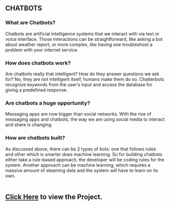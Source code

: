 ## CHATBOTS

### What are Chatbots?
Chatbots are artificial intelligence systems that we interact with via text or voice interface. Those interactions can be straightforward, like asking a bot about weather report, or more complex, like having one troubleshoot a problem with your internet service.


### How does chatbots work?
Are chatbots really that intelligent? How do they answer questions we ask for? No, they are not intelligent itself, humans make them do so. Chatterbots recognize keywords from the user’s input and access the database for giving a predefined response.

### Are chatbots a huge opportunity?
Messaging apps are now bigger than social networks. With the rise of messaging apps and chatbots, the way we are using social media to interact and share is changing.

### How are chatbots built?
As discussed above, there can be 2 types of bots: one that follows rules and other which is smarter does machine learning. So for building chatbots either take a rule-based approach, the developer will be coding rules for the system. Another approach can be machine learning, which requires a massive amount of steaming data and the system will have to learn on its own.
<br>
<br>

## [Click Here](https://nandiniinj.github.io/ChatBot/) to view the Project.
